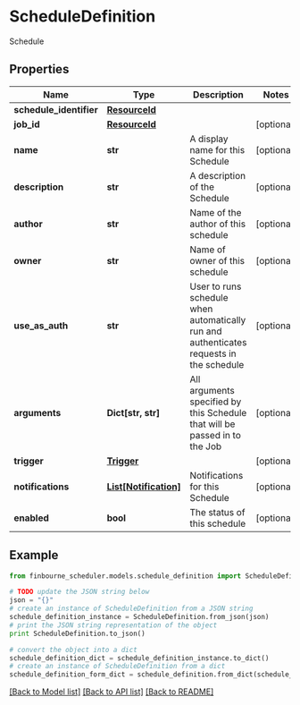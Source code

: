 # ScheduleDefinition

Schedule

## Properties
Name | Type | Description | Notes
------------ | ------------- | ------------- | -------------
**schedule_identifier** | [**ResourceId**](ResourceId.md) |  | 
**job_id** | [**ResourceId**](ResourceId.md) |  | [optional] 
**name** | **str** | A display name for this Schedule | [optional] 
**description** | **str** | A description of the Schedule | [optional] 
**author** | **str** | Name of the author of this schedule | [optional] 
**owner** | **str** | Name of owner of this schedule | [optional] 
**use_as_auth** | **str** | User to runs schedule when automatically run and authenticates   requests in the schedule | [optional] 
**arguments** | **Dict[str, str]** | All arguments specified by this Schedule that will be passed in to the Job | [optional] 
**trigger** | [**Trigger**](Trigger.md) |  | [optional] 
**notifications** | [**List[Notification]**](Notification.md) | Notifications for this Schedule | [optional] 
**enabled** | **bool** | The status of this schedule | [optional] 

## Example

```python
from finbourne_scheduler.models.schedule_definition import ScheduleDefinition

# TODO update the JSON string below
json = "{}"
# create an instance of ScheduleDefinition from a JSON string
schedule_definition_instance = ScheduleDefinition.from_json(json)
# print the JSON string representation of the object
print ScheduleDefinition.to_json()

# convert the object into a dict
schedule_definition_dict = schedule_definition_instance.to_dict()
# create an instance of ScheduleDefinition from a dict
schedule_definition_form_dict = schedule_definition.from_dict(schedule_definition_dict)
```
[[Back to Model list]](../README.md#documentation-for-models) [[Back to API list]](../README.md#documentation-for-api-endpoints) [[Back to README]](../README.md)


